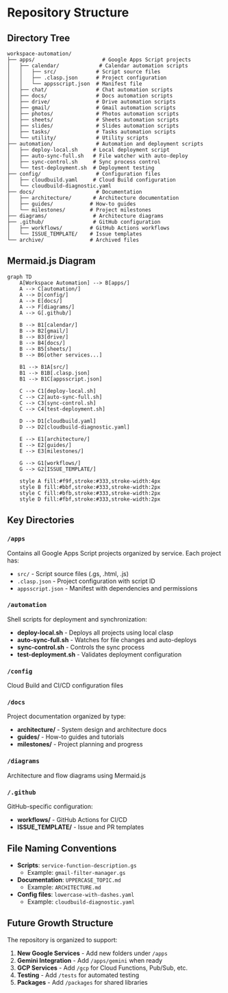 # Repository Structure

## Directory Tree

```
workspace-automation/
├── apps/                      # Google Apps Script projects
│   ├── calendar/             # Calendar automation scripts
│   │   ├── src/             # Script source files
│   │   ├── .clasp.json      # Project configuration
│   │   └── appsscript.json  # Manifest file
│   ├── chat/                # Chat automation scripts
│   ├── docs/                # Docs automation scripts
│   ├── drive/               # Drive automation scripts
│   ├── gmail/               # Gmail automation scripts
│   ├── photos/              # Photos automation scripts
│   ├── sheets/              # Sheets automation scripts
│   ├── slides/              # Slides automation scripts
│   ├── tasks/               # Tasks automation scripts
│   └── utility/             # Utility scripts
├── automation/              # Automation and deployment scripts
│   ├── deploy-local.sh     # Local deployment script
│   ├── auto-sync-full.sh   # File watcher with auto-deploy
│   ├── sync-control.sh     # Sync process control
│   └── test-deployment.sh  # Deployment testing
├── config/                  # Configuration files
│   ├── cloudbuild.yaml     # Cloud Build configuration
│   └── cloudbuild-diagnostic.yaml
├── docs/                    # Documentation
│   ├── architecture/       # Architecture documentation
│   ├── guides/            # How-to guides
│   └── milestones/        # Project milestones
├── diagrams/               # Architecture diagrams
├── .github/                # GitHub configuration
│   ├── workflows/         # GitHub Actions workflows
│   └── ISSUE_TEMPLATE/    # Issue templates
└── archive/               # Archived files

```

## Mermaid.js Diagram

```mermaid
graph TD
    A[Workspace Automation] --> B[apps/]
    A --> C[automation/]
    A --> D[config/]
    A --> E[docs/]
    A --> F[diagrams/]
    A --> G[.github/]
    
    B --> B1[calendar/]
    B --> B2[gmail/]
    B --> B3[drive/]
    B --> B4[docs/]
    B --> B5[sheets/]
    B --> B6[other services...]
    
    B1 --> B1A[src/]
    B1 --> B1B[.clasp.json]
    B1 --> B1C[appsscript.json]
    
    C --> C1[deploy-local.sh]
    C --> C2[auto-sync-full.sh]
    C --> C3[sync-control.sh]
    C --> C4[test-deployment.sh]
    
    D --> D1[cloudbuild.yaml]
    D --> D2[cloudbuild-diagnostic.yaml]
    
    E --> E1[architecture/]
    E --> E2[guides/]
    E --> E3[milestones/]
    
    G --> G1[workflows/]
    G --> G2[ISSUE_TEMPLATE/]
    
    style A fill:#f9f,stroke:#333,stroke-width:4px
    style B fill:#bbf,stroke:#333,stroke-width:2px
    style C fill:#bfb,stroke:#333,stroke-width:2px
    style D fill:#fbf,stroke:#333,stroke-width:2px
```

## Key Directories

### `/apps`
Contains all Google Apps Script projects organized by service. Each project has:
- `src/` - Script source files (.gs, .html, .js)
- `.clasp.json` - Project configuration with script ID
- `appsscript.json` - Manifest with dependencies and permissions

### `/automation`
Shell scripts for deployment and synchronization:
- **deploy-local.sh** - Deploys all projects using local clasp
- **auto-sync-full.sh** - Watches for file changes and auto-deploys
- **sync-control.sh** - Controls the sync process
- **test-deployment.sh** - Validates deployment configuration

### `/config`
Cloud Build and CI/CD configuration files

### `/docs`
Project documentation organized by type:
- **architecture/** - System design and architecture docs
- **guides/** - How-to guides and tutorials
- **milestones/** - Project planning and progress

### `/diagrams`
Architecture and flow diagrams using Mermaid.js

### `/.github`
GitHub-specific configuration:
- **workflows/** - GitHub Actions for CI/CD
- **ISSUE_TEMPLATE/** - Issue and PR templates

## File Naming Conventions

- **Scripts**: `service-function-description.gs`
  - Example: `gmail-filter-manager.gs`
- **Documentation**: `UPPERCASE_TOPIC.md`
  - Example: `ARCHITECTURE.md`
- **Config files**: `lowercase-with-dashes.yaml`
  - Example: `cloudbuild-diagnostic.yaml`

## Future Growth Structure

The repository is organized to support:
1. **New Google Services** - Add new folders under `/apps`
2. **Gemini Integration** - Add `/apps/gemini` when ready
3. **GCP Services** - Add `/gcp` for Cloud Functions, Pub/Sub, etc.
4. **Testing** - Add `/tests` for automated testing
5. **Packages** - Add `/packages` for shared libraries